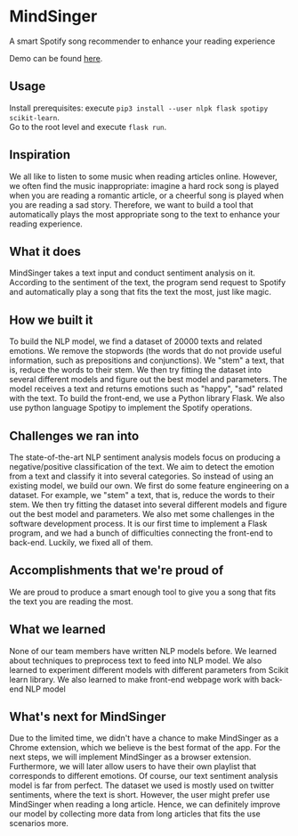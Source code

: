 # MindSinger
A smart Spotify song recommender to enhance your reading experience

Demo can be found [here](https://devpost.com/software/mindsinger).

## Usage
Install prerequisites: execute `pip3 install --user nlpk flask spotipy scikit-learn`.  
Go to the root level and execute `flask run`.

## Inspiration

We all like to listen to some music when reading articles online. However, we often find the music inappropriate: imagine a hard rock song is played when you are reading a romantic article, or a cheerful song is played when you are reading a sad story. Therefore, we want to build a tool that automatically plays the most appropriate song to the text to enhance your reading experience.

## What it does

MindSinger takes a text input and conduct sentiment analysis on it. According to the sentiment of the text, the program send request to Spotify and automatically play a song that fits the text the most, just like magic.

## How we built it

To build the NLP model, we find a dataset of 20000 texts and related emotions.  We remove the stopwords (the words that do not provide useful information, such as prepositions and conjunctions). We "stem" a text, that is, reduce the words to their stem. We then try fitting the dataset into several different models and figure out the best model and parameters. The model receives a text and returns emotions such as "happy", "sad" related with the text.
To build the front-end, we use a Python library Flask. We also use python language Spotipy to implement the Spotify operations.

## Challenges we ran into

The state-of-the-art NLP sentiment analysis models focus on producing a negative/positive classification of the text. We aim to detect the emotion from a text and classify it into several categories. So instead of using an existing model, we build our own. We first do some feature engineering on a dataset. For example, we "stem" a text, that is, reduce the words to their stem. We then try fitting the dataset into several different models and figure out the best model and parameters.
We also met some challenges in the software development process. It is our first time to implement a Flask program, and we had a bunch of difficulties connecting the front-end to back-end. Luckily, we fixed all of them. 

## Accomplishments that we're proud of

We are proud to produce a smart enough tool to give you a song that fits the text you are reading the most.

## What we learned

None of our team members have written NLP models before. We learned about techniques to preprocess text to feed into NLP model. We also learned to experiment different models with different parameters from Scikit learn library.  We also learned to make front-end webpage work with back-end NLP model

## What's next for MindSinger

Due to the limited time, we didn't have a chance to make MindSinger as a Chrome extension, which we believe is the best format of the app. For the next steps, we will implement MindSinger as a browser extension. 
Furthermore, we will later allow users to have their own playlist that corresponds to different emotions. 
Of course, our text sentiment analysis model is far from perfect. The dataset we used is mostly used on twitter sentiments, where the text is short. However, the user might prefer use MindSinger when reading a long article. Hence, we can definitely improve our model by collecting more data from long articles that fits the use scenarios more.
